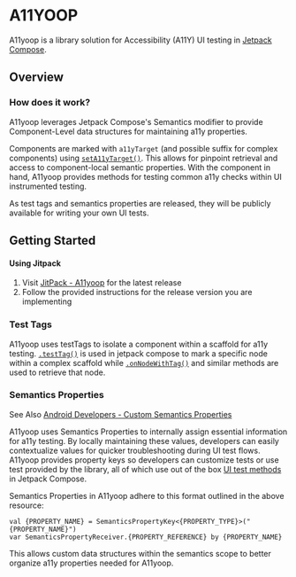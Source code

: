# A11YOOP
A11yoop is a library solution for Accessibility (A11Y) UI testing in [Jetpack Compose](https://developer.android.com/jetpack/compose).

## Overview
### How does it work?
A11yoop leverages Jetpack Compose's Semantics modifier to provide Component-Level data structures for maintaining a11y properties.

Components are marked with `a11yTarget` (and possible suffix for complex components) using [`setA11yTarget()`](https://github.com/Pandaradox/a11yoop/blob/ef12b0c5bfd442f23f9c21b62c32b336f4782428/a11yoop/src/main/java/com/pandaradox/a11yoop/core/coreTags.kt#L23). This allows for pinpoint retrieval and access to component-local semantic properties. With the component in hand, A11yoop provides methods for testing common a11y checks within UI instrumented testing.  

As test tags and semantics properties are released, they will be publicly available for writing your own UI tests.  

## Getting Started 
#### Using Jitpack
1. Visit [JitPack - A11yoop](https://jitpack.io/#Pandaradox/a11yoop) for the latest release
2. Follow the provided instructions for the release version you are implementing

### Test Tags
A11yoop uses testTags to isolate a component within a scaffold for a11y testing. [`.testTag()`](https://developer.android.com/reference/kotlin/androidx/compose/ui/semantics/package-summary#(androidx.compose.ui.semantics.SemanticsPropertyReceiver).testTag()) is used in jetpack compose to mark a specific node within a complex scaffold while [`.onNodeWithTag()`](https://developer.android.com/reference/kotlin/androidx/compose/ui/test/package-summary#(androidx.compose.ui.test.SemanticsNodeInteractionsProvider).onNodeWithTag(kotlin.String,kotlin.Boolean)) and similar methods are used to retrieve that node.  

### Semantics Properties
See Also [Android Developers - Custom Semantics Properties](https://developer.android.com/jetpack/compose/testing#custom-semantics-properties)

A11yoop uses Semantics Properties to internally assign essential information for a11y testing. By locally maintaining these values, developers can easily contextualize values for quicker troubleshooting during UI test flows. A11yoop provides property keys so developers can customize tests or use test provided by the library, all of which use out of the box [UI test methods](https://developer.android.com/jetpack/compose/testing) in Jetpack Compose. 

Semantics Properties in A11yoop adhere to this format outlined in the above resource:
```
val {PROPERTY_NAME} = SemanticsPropertyKey<{PROPERTY_TYPE}>("{PROPERTY_NAME}")
var SemanticsPropertyReceiver.{PROPERTY_REFERENCE} by {PROPERTY_NAME}
```

This allows custom data structures within the semantics scope to better organize a11y properties needed for A11yoop.
